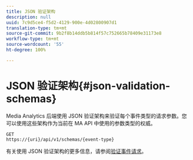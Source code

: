```yaml
---
title: JSON 验证架构
description: null
uuid: 7c9d5ce4-f5d2-4129-900e-4d02800907d1
translation-type: tm+mt
source-git-commit: 9b2f8b14ddb5b814f57c752665b78409e31173e8
workflow-type: tm+mt
source-wordcount: '55'
ht-degree: 100%

---
```



# JSON 验证架构{#json-validation-schemas}

Media Analytics 后端使用 JSON 验证架构来验证每个事件类型的请求参数。您可以使用这些架构作为当前在 MA API 中使用的参数类型的权威。

```
GET
https://{uri}/api/v1/schemas/{event-type}
```

有关使用 JSON 验证架构的更多信息，请参阅[验证事件请求](/help/media-collection-api/mc-api-impl/mc-api-validate-reqs.md)。
